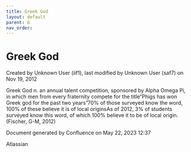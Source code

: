 ```yaml
---
title: Greek God
layout: default
parent: G
nav_order:
---
```


# Greek God

Created by  Unknown User (iif1), last modified by  Unknown User (saf7) on Nov 19, 2012

Greek God n. an annual talent competition, sponsored by Alpha Omega Pi, in which men from every fraternity compete for the title“Phigs has won Greek god for the past two years”70% of those surveyed know the word, 100% of these believe it is of local originsAs of 2012, 3% of students surveyed know this word, of which 100% believe it to be of local origin.(Fischer, G-M, 2012)

Document generated by Confluence on May 22, 2023 12:37

Atlassian
